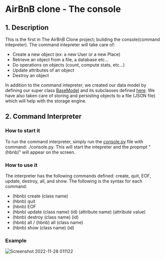 # AirBnB clone - The console
## 1. Description
This is the first in The AirBnB Clone project; building the console(command intepreter). The command intepreter will take care of:
- Create a new object (ex: a new User or a new Place)
- Retrieve an object from a file, a database etc…
- Do operations on objects (count, compute stats, etc…)
- Update attributes of an object
- Destroy an object

In addition to the command intepreter, we created our data model by defining our super class [BaseModel](https://github.com/ZIHCO/AirBnB_clone/blob/master/models/base_model.py) and its subclasses defined [here](https://github.com/ZIHCO/AirBnB_clone/blob/master/models).
We have also taken care of storing and persisting objects to a file (JSON file) which will help with the storage engine.

## 2. Command Interpreter
### How to start it
To run the command interpreter, simply run the [console.py](https://github.com/ZIHCO/AirBnB_clone/blob/master/console.py) file with command: ./console.py.
This will start the intepreter and the propmpt "(hbnb)" will appear on the screen. 

### How to use it
The interpreter has the following commands defined: create, quit, EOF, update, destroy, all, and show. The following is the syntax for each command:
* (hbnb) create (class name)
* (hbnb) quit
* (hbnb) EOF
* (hbnb) update (class name) (id) (attribute name) (attribute value)
* (hbnb) destroy (class name) (id)
* (hbnb) all / (hbnb) all (class name)
* (hbnb) show (class name) (id)

### Example  
![Screenshot 2022-11-28 011122](https://user-images.githubusercontent.com/54947406/204164804-39664a08-c6d2-4df9-9aa5-53fdfd181f1b.jpg)

